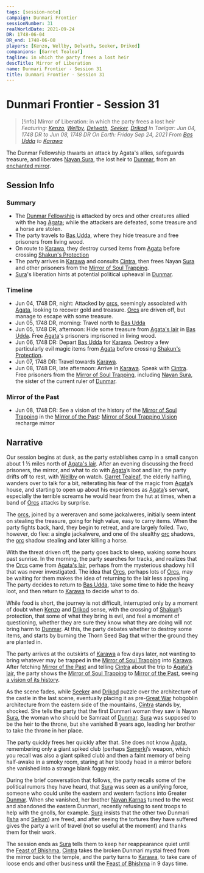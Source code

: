 ```yaml
---
tags: [session-note]
campaign: Dunmari Frontier
sessionNumber: 31
realWorldDate: 2021-09-24
DR: 1748-06-04
DR_end: 1748-06-08
players: [Kenzo, Wellby, Delwath, Seeker, Drikod]
companions: [Garret Tealeaf]
tagline: in which the party frees a lost heir
descTitle: Mirror of Liberation
name: Dunmari Frontier - Session 31
title: Dunmari Frontier - Session 31
---
```

# Dunmari Frontier - Session 31

>[!info] Mirror of Liberation: in which the party frees a lost heir
> *Featuring: [Kenzo](<../../../people/pcs/dunmar-fellowship/kenzo.md>), [Wellby](<../../../people/pcs/dunmar-fellowship/wellby.md>), [Delwath](<../../../people/pcs/dunmar-fellowship/delwath.md>), [Seeker](<../../../people/pcs/dunmar-fellowship/seeker.md>), [Drikod](<../../../people/pcs/dunmar-fellowship/guests/drikod.md>)*
> *In Taelgar: Jun 04, 1748 DR to Jun 08, 1748 DR*
> *On Earth: Friday Sep 24, 2021*
> *From [Bas Udda](<../../../gazetteer/greater-dunmar/realms/dunmar/eastern-dunmar/bas-udda.md>) to [Karawa](<../../../gazetteer/greater-dunmar/realms/dunmar/eastern-dunmar/karawa.md>)*

The Dunmar Fellowship thwarts an attack by Agata's allies, safeguards treasure, and liberates [Nayan Sura](<../../../people/dunmari/sura.md>), the lost heir to [Dunmar](<../../../gazetteer/greater-dunmar/realms/dunmar/dunmar.md>), from an [enchanted mirror](<../treasure/notable-items/mirror-of-soul-trapping.md>).

## Session Info
### Summary
- The [Dunmar Fellowship](<../../../people/pcs/dunmar-fellowship/dunmar-fellowship.md>) is attacked by orcs and other creatures allied with the hag [Agata](<../../../people/fey/agata.md>); while the attackers are defeated, some treasure and a horse are stolen.
- The party travels to [Bas Udda](<../../../gazetteer/greater-dunmar/realms/dunmar/eastern-dunmar/bas-udda.md>), where they hide treasure and free prisoners from living wood.
- On route to [Karawa](<../../../gazetteer/greater-dunmar/realms/dunmar/eastern-dunmar/karawa.md>), they destroy cursed items from [Agata](<../../../people/fey/agata.md>) before crossing [Shakun's Protection](<../../../cosmology/religions/five-siblings/shakun-s-protection.md>)
- The party arrives in [Karawa](<../../../gazetteer/greater-dunmar/realms/dunmar/eastern-dunmar/karawa.md>) and consults [Cintra](<../../../people/dunmari/cintra.md>), then frees Nayan [Sura](<../../../people/dunmari/sura.md>) and other prisoners from the [Mirror of Soul Trapping](<../treasure/notable-items/mirror-of-soul-trapping.md>).
- [Sura](<../../../people/dunmari/sura.md>)'s liberation hints at potential political upheaval in [Dunmar](<../../../gazetteer/greater-dunmar/realms/dunmar/dunmar.md>).

### Timeline
- Jun 04, 1748 DR, night: Attacked by [orcs](<../../../species/children-of-the-embodied-gods/orcs/orcs.md>), seemingly associated with [Agata](<../../../people/fey/agata.md>), looking to recover gold and treasure. [Orcs](<../../../species/children-of-the-embodied-gods/orcs/orcs.md>) are driven off, but manage to escape with some treasure.
- Jun 05, 1748 DR, morning: Travel north to [Bas Udda](<../../../gazetteer/greater-dunmar/realms/dunmar/eastern-dunmar/bas-udda.md>)
- Jun 05, 1748 DR, afternoon: Hide some treasure from [Agata's lair](<../../../gazetteer/greater-dunmar/dunmari-basin/agata-s-lair.md>) in [Bas Udda](<../../../gazetteer/greater-dunmar/realms/dunmar/eastern-dunmar/bas-udda.md>). Free [Agata](<../../../people/fey/agata.md>)'s prisoners imprisoned in living wood. 
- Jun 06, 1748 DR: Depart [Bas Udda](<../../../gazetteer/greater-dunmar/realms/dunmar/eastern-dunmar/bas-udda.md>) for [Karawa](<../../../gazetteer/greater-dunmar/realms/dunmar/eastern-dunmar/karawa.md>). Destroy a few particularly evil magic items from [Agata](<../../../people/fey/agata.md>) before crossing [Shakun's Protection](<../../../cosmology/religions/five-siblings/shakun-s-protection.md>).
- Jun 07, 1748 DR: Travel towards [Karawa](<../../../gazetteer/greater-dunmar/realms/dunmar/eastern-dunmar/karawa.md>).
- Jun 08, 1748 DR, late afternoon: Arrive in [Karawa](<../../../gazetteer/greater-dunmar/realms/dunmar/eastern-dunmar/karawa.md>). Speak with [Cintra](<../../../people/dunmari/cintra.md>). Free prisoners from the [Mirror of Soul Trapping](<../treasure/notable-items/mirror-of-soul-trapping.md>), including [Nayan Sura](<../../../people/dunmari/sura.md>), the sister of the current ruler of [Dunmar](<../../../gazetteer/greater-dunmar/realms/dunmar/dunmar.md>). 

### Mirror of the Past
- Jun 08, 1748 DR: See a vision of the history of the [Mirror of Soul Trapping](<../treasure/notable-items/mirror-of-soul-trapping.md>) in the [Mirror of the Past](<../treasure/notable-items/mirror-of-the-past.md>): [Mirror of Soul Trapping Vision](<../mirror-visions/mirror-of-soul-trapping-vision.md>) recharge mirror

## Narrative
Our session begins at dusk, as the party establishes camp in a small canyon about 1 ½ miles north of [Agata's lair](<../../../gazetteer/greater-dunmar/dunmari-basin/agata-s-lair.md>). After an evening discussing the freed prisoners, the mirror, and what to do with [Agata](<../../../people/fey/agata.md>)’s loot and lair, the party drifts off to rest, with [Wellby](<../../../people/pcs/dunmar-fellowship/wellby.md>) on watch. [Garret Tealeaf](<../../../people/halflings/garret-tealeaf.md>), the elderly halfling, wanders over to talk for a bit, reiterating his fear of the magic from [Agata](<../../../people/fey/agata.md>)’s house, and starting to open up about his experiences as [Agata](<../../../people/fey/agata.md>)’s servant, especially the terrible screams he would hear from the hut at times, when a band of [Orcs](<../../../species/children-of-the-embodied-gods/orcs/orcs.md>) attacks by surprise.

The [orcs](<../../../species/children-of-the-embodied-gods/orcs/orcs.md>), joined by a wereraven and some jackalweres, initially seem intent on stealing the treasure, going for high value, easy to carry items. When the party fights back, hard, they begin to retreat, and are largely foiled. Two, however, do flee: a single jackalwere, and one of the stealthy [orc](<../../../species/children-of-the-embodied-gods/orcs/orcs.md>) shadows, the [orc](<../../../species/children-of-the-embodied-gods/orcs/orcs.md>) shadow stealing and later killing a horse. 

With the threat driven off, the party goes back to sleep, waking some hours past sunrise. In the morning, the party searches for tracks, and realizes that the [Orcs](<../../../species/children-of-the-embodied-gods/orcs/orcs.md>) came from [Agata's lair](<../../../gazetteer/greater-dunmar/dunmari-basin/agata-s-lair.md>), perhaps from the mysterious shadowy hill that was never investigated. The idea that [Orcs](<../../../species/children-of-the-embodied-gods/orcs/orcs.md>), perhaps lots of [Orcs](<../../../species/children-of-the-embodied-gods/orcs/orcs.md>), may be waiting for them makes the idea of returning to the lair less appealing. The party decides to return to [Bas Udda](<../../../gazetteer/greater-dunmar/realms/dunmar/eastern-dunmar/bas-udda.md>), take some time to hide the heavy loot, and then return to [Karawa](<../../../gazetteer/greater-dunmar/realms/dunmar/eastern-dunmar/karawa.md>) to decide what to do.

While food is short, the journey is not difficult, interrupted only by a moment of doubt when [Kenzo](<../../../people/pcs/dunmar-fellowship/kenzo.md>) and [Drikod](<../../../people/pcs/dunmar-fellowship/guests/drikod.md>) sense, with the crossing of [Shakun](<../../../cosmology/gods/incorporeal-gods/dunmari-pantheon/shakun.md>)’s protection, that some of what they bring is evil, and feel a moment of questioning, whether they are sure they know what they are doing will not bring harm to [Dunmar](<../../../gazetteer/greater-dunmar/realms/dunmar/dunmar.md>). At this, the party debates whether to destroy some items, and starts by burning the Thorn Seed Bag that wither the ground they are planted in.

The party arrives at the outskirts of [Karawa](<../../../gazetteer/greater-dunmar/realms/dunmar/eastern-dunmar/karawa.md>) a few days later, not wanting to bring whatever may be trapped in the [Mirror of Soul Trapping](<../treasure/notable-items/mirror-of-soul-trapping.md>) into [Karawa](<../../../gazetteer/greater-dunmar/realms/dunmar/eastern-dunmar/karawa.md>). After fetching [Mirror of the Past](<../treasure/notable-items/mirror-of-the-past.md>) and telling [Cintra](<../../../people/dunmari/cintra.md>) about the trip to [Agata's lair](<../../../gazetteer/greater-dunmar/dunmari-basin/agata-s-lair.md>), the party shows the [Mirror of Soul Trapping](<../treasure/notable-items/mirror-of-soul-trapping.md>) to [Mirror of the Past](<../treasure/notable-items/mirror-of-the-past.md>), seeing [a vision of its history](<../mirror-visions/mirror-of-soul-trapping-vision.md>).

As the scene fades, while [Seeker](<../../../people/pcs/dunmar-fellowship/seeker.md>) and [Drikod](<../../../people/pcs/dunmar-fellowship/guests/drikod.md>) puzzle over the architecture of the castle in the last scene, eventually placing it as pre-[Great War](<../../../events/1500s/great-war.md>) hobgoblin architecture from the eastern side of the mountains, [Cintra](<../../../people/dunmari/cintra.md>) stands by, shocked. She tells the party that the first Dunmari woman they saw is Nayan [Sura](<../../../people/dunmari/sura.md>), the woman who should be Samraat of [Dunmar](<../../../gazetteer/greater-dunmar/realms/dunmar/dunmar.md>). [Sura](<../../../people/dunmari/sura.md>) was supposed to be the heir to the throne, but she vanished 8 years ago, leading her brother to take the throne in her place. 

The party quickly frees her quickly after that. She does not know [Agata](<../../../people/fey/agata.md>), remembering only a giant spiked club (perhaps [Samerki](<../../../people/other-nonhumans/samerki.md>)’s weapon, which you recall was also a giant spiked club) and then a faint memory of being half-awake in a smoky room, staring at her bloody head in a mirror before she vanished into a strange blank foggy mist. 

During the brief conversation that follows, the party recalls some of the political rumors they have heard, that [Sura](<../../../people/dunmari/sura.md>) was seen as a unifying force, someone who could unite the eastern and western factions into Greater [Dunmar](<../../../gazetteer/greater-dunmar/realms/dunmar/dunmar.md>). When she vanished, her brother [Nayan Karnas](<../../../people/dunmari/nayan-karnas.md>) turned to the west and abandoned the eastern Dunmari, recently refusing to sent troops to help with the gnolls, for example. [Sura](<../../../people/dunmari/sura.md>) insists that the other two Dunmari ([Isha](<../../../people/dunmari/isha.md>) and [Selkan](<../../../people/dunmari/selkan.md>)) are freed, and after seeing the tortures they have suffered gives the party a writ of travel (not so useful at the moment) and thanks them for their work. 

The session ends as [Sura](<../../../people/dunmari/sura.md>) tells them to keep her reappearance quiet until the [Feast of Bhishma](<../../../time/holidays-and-festivals/dunmari-festivals/feast-of-bhishma.md>), [Cintra](<../../../people/dunmari/cintra.md>) takes the broken Dunmari mystai freed from the mirror back to the temple, and the party turns to [Karawa](<../../../gazetteer/greater-dunmar/realms/dunmar/eastern-dunmar/karawa.md>), to take care of loose ends and other business until the [Feast of Bhishma](<../../../time/holidays-and-festivals/dunmari-festivals/feast-of-bhishma.md>) in 9 days time. 